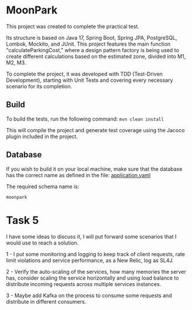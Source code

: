 # MoonPark

This project was created to complete the practical test.

Its structure is based on Java 17, Spring Boot, Spring JPA, PostgreSQL, Lombok, Mockito, and JUnit.
This project features the main function "calculateParkingCost," where a design pattern factory is being used to create different calculations based on the estimated zone, divided into M1, M2, M3.

To complete the project, it was developed with TDD (Test-Driven Development), starting with Unit Tests and covering every necessary scenario for its completion.

## Build
To build the tests, run the following command:
``mvn clean install``

This will compile the project and generate test coverage using the Jacoco plugin included in the project.

## Database
If you wish to build it on your local machine, make sure that the database has the correct name as defined in the file:
[application.yaml](src/main/resources)

The required schema name is:
```
moonpark
```

# Task 5

I have some ideas to discuss it, I will put forward some scenarios that I would use to reach a solution.

1 - I put some monitoring and logging to keep track of client requests, rate limit violations and service performance,
as a New Relic, log as SL4J.

2 - Verify the auto-scaling of the services, how many memories the server has, 
consider scaling the service horizontally and using load balance to distribute incoming requests across multiple services instances.

3 - Maybe add Kafka on the process to consume some requests and distribute in different consumers.